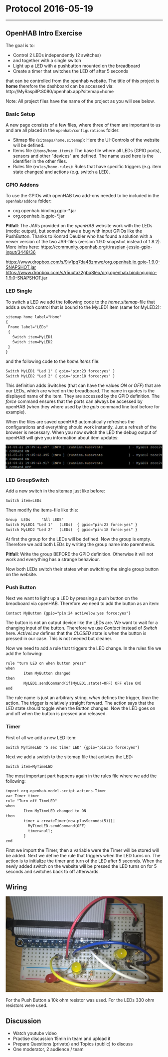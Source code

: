 # Protocol 2016-05-19
---

## OpenHAB Intro Exercise
The goal is to:
* Control 2 LEDs independently (2 switches)
* and together with a single switch
* Light up a LED with a pushbutton mounted on the breadboard
* Create a timer that switches the LED off after 5 seconds

that can be controlled from the openhab website. The title of this project is **home** therefore the dashboard can be accessed via: http://MyRaspiIP:8080/openhab.app?sitemap=home

Note: All project files have the name of the project as you will see below.

### Basic Setup
A new page consists of a few files, where three of them are important to us and are all placed in the ```openhab/configurations``` folder:

* Sitmap file (```sitmaps/home.sitemap```): Here the UI-Controls of the website will be defined.
* Items file (```items/home.items```): The base file where all LEDs (GPIO ports), sensors and other "devices" are defined. The name used here is the identifier in the other files.
* Rules file (```rules/home.rules```): Rules that have specific triggers (e.g. item state changes) and actions (e.g. switch a LED).

### GPIO Addons
To use the GPIOs with openHAB two add-ons needed to be included in the ```openhab/addons``` folder:

* org.openhab.binding.gpio-*.jar
* org.openhab.io.gpio-*.jar

**Pitfall**: The JARs provided on the *openHAB* website work with the LEDs (mode: output), but somehow have a bug with input GPIOs like the PushButton. Thanks to Konrad Deubler who has found a solution with a newer version of the two JAR-files (version 1.9.0 snapshot instead of 1.8.2). More infos here: https://community.openhab.org/t/raspian-jessie-gpio-input/3448/36

https://www.dropbox.com/s/9iv1pq7da48zmwq/org.openhab.io.gpio-1.9.0-SNAPSHOT.jar
https://www.dropbox.com/s/r5uutaz2gbq8leo/org.openhab.binding.gpio-1.9.0-SNAPSHOT.jar

### LED Single
To switch a LED we add the following code to the *home.sitemap*-file that adds a switch control that is bound to the MyLED1 item (same for MyLED2):

    sitemap home label="Home"
    {
     Frame label="LEDs"
     {
       Switch item=MyLED1
       Switch item=MyLED2
     }
    }

and the following code to the *home.items* file:

    Switch MyLED1 "Led 1" { gpio="pin:23 force:yes" }
    Switch MyLED2 "Led 2" { gpio="pin:18 force:yes" }

This definition adds Switches (that can have the values *ON* or *OFF*) that are our LEDs, which are wired on the breadboard. The name in quotes is the displayed name of the item. They are accessed by the GPIO definition. The *force* command ensures that the ports can always be accessed by openHAB (when they where used by the *gpio* command line tool before for example).

When the files are saved openHAB automatically refreshes the configurations and everything should work instantly. Just a refresh of the browser is necessary. When you now switch the LED the debug output of openHAB will give you information about item updates:

![Debug](https://raw.githubusercontent.com/hoenic07/home-automation-building/master/images/openhab_debug.PNG)

### LED GroupSwitch

Add a new switch in the sitemap just like before:

    Switch item=LEDs

Then modify the items-file like this:

    Group  LEDs     "All LEDS"
    Switch MyLED1 "Led 1"   (LEDs)  { gpio="pin:23 force:yes" }
    Switch MyLED2 "Led 2"   (LEDs)  { gpio="pin:18 force:yes" }

At first the group for the LEDs will be defined. Now the group is empty. Therefore we add both LEDs by writing the group name into parenthesis.

**Pitfall**: Write the group BEFORE the GPIO definition. Otherwise it will not work and everything has a strange behaviour.


Now both LEDs switch their states when switching the single group button on the website.
### Push Button

Next we want to light up a LED by pressing a push button on the breadboard via openHAB. Therefore we need to add the button as an item:

    Contact MyButton {gpio="pin:24 activelow:yes force:yes"}

The button is not an output device like the LEDs are. We want to wait for a changing input of the button. Therefore we use *Contact* instead of *Switch* here. *ActiveLow* defines that the *CLOSED* state is when the button is pressed in our case. This is not needed but cleaner.

Now we need to add a rule that triggers the LED change. In the rules file we add the following:

    rule "turn LED on when button press"
    when
            Item MyButton changed
    then
            MyLED1.sendCommand(if(MyLED1.state!=OFF) OFF else ON)
    end

The rule name is just an arbitrary string. *when* defines the trigger, *then* the action. The trigger is relatively straight forward. The action says that the LED state should toggle when the Button changes.
Now the LED goes on and off when the button is pressed and released.

### Timer

First of all we add a new LED item:

    Switch MyTimeLED "5 sec timer LED" {gpio="pin:25 force:yes"}

Next we add a switch to the sitemap file that activtes the LED:

    Switch item=MyTimeLED
    
The most important part happens again in the rules file where we add the following:

    import org.openhab.model.script.actions.Timer
    var Timer timer
    rule "Turn off TimeLED"
    when
            Item MyTimeLED changed to ON
    then
            timer = createTimer(now.plusSeconds(5))[|
              MyTimeLED.sendCommand(OFF)
              timer=null;
            ]
    end

First we import the Timer, then a variable were the Timer will be stored will be added. Next we define the rule that triggers when the LED turns on. The action is to initialize the timer and turn of the LED after 5 seconds. When the newly added switch on the website will be pressed the LED turns on for 5 seconds and switches back to off afterwards.

## Wiring

![Wiring](https://raw.githubusercontent.com/hoenic07/home-automation-building/master/images/openhab_wiring.jpg)

For the Push Button a 10k ohm resistor was used. For the LEDs 330 ohm resistors were used.

## Discussion

* Watch youtube video
* Practise discussion 15min in team and upload it
* Prepare Questions (private) and Topics (public) to discuss
* One moderator, 2 audience / team